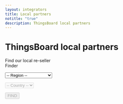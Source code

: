 ```yaml
---
layout: integrators
title: Local partners
notitle: "true"
description: ThingsBoard local partners
---
```


# ThingsBoard local partners

<object id="map" width="100%" data="/images/partners/map-of-distributors.svg"></object>

<div id="distributors">Find our local re-seller</div>

<div id="integratorsGrid">
<div id="filterContainer">
Finder
<form class="form" action= "" name="filter">
<script src="https://cdnjs.cloudflare.com/ajax/libs/jquery/3.3.1/jquery.min.js"></script>
<p><select class="dropSelector" id="region" name="region">
<option value="0" selected="true" disabled="disabled">-- Region --</option>
<option id="Africa" value="1">Africa</option>
<option id="Asia" value="2">Asia</option>
<option id="Australia and Oceania" value="3">Australia and Oceania</option>
<option id="Europe" value="4">Europe</option>
<option id="Middle East" value="5">Middle East</option>
<option id="North America" value="6">North America</option>
<option id="South America" value="7">South America</option>
<option value="8">Worldwide</option>
</select></p>
<p><select class="dropSelector" id="country" name="country" disabled="disabled">
<option id="-- Country --">-- Country --</option>
</select></p>
<p><input class="buttonSearch" id="Search" type="button" value="FIND" onClick="PushIndex(this.form)" disabled="disabled"></p>
</form>
</div>
<div id="integratorsContainer"></div>
</div>

<style>
	{% include integrators.css %}
</style>

<script>
	{% include integrators.js
        containerId="integratorsContainer" %}
</script>
<script>
	window.onload = Empty();
</script>